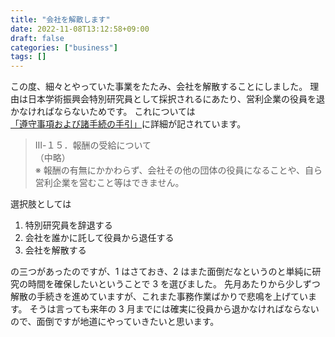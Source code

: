 ```yaml
---
title: "会社を解散します"
date: 2022-11-08T13:12:58+09:00
draft: false
categories: ["business"]
tags: []
---
```


この度、細々とやっていた事業をたたみ、会社を解散することにしました。
理由は日本学術振興会特別研究員として採択されるにあたり、営利企業の役員を退かなければならないためです。
これについては[「遵守事項および諸手続の手引」](https://www.jsps.go.jp/j-pd/pd_tebiki.html)に詳細が記されています。

> Ⅲ-１５．報酬の受給について  
> （中略）  
> ※ 報酬の有無にかかわらず、会社その他の団体の役員になることや、自ら営利企業を営むこと等はできません。

選択肢としては

1. 特別研究員を辞退する
1. 会社を誰かに託して役員から退任する
1. 会社を解散する

の三つがあったのですが、1 はさておき、2 はまた面倒だなというのと単純に研究の時間を確保したいということで 3 を選びました。
先月あたりから少しずつ解散の手続きを進めていますが、これまた事務作業ばかりで悲鳴を上げています。
そうは言っても来年の 3 月までには確実に役員から退かなければならないので、面倒ですが地道にやっていきたいと思います。
